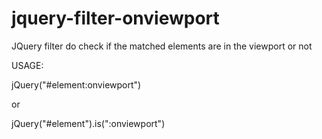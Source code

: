 jquery-filter-onviewport
========================

JQuery filter do check if the matched elements are in the viewport or not

USAGE:

jQuery("#element:onviewport")

or

jQuery("#element").is(":onviewport")
